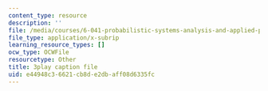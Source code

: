 ```yaml
---
content_type: resource
description: ''
file: /media/courses/6-041-probabilistic-systems-analysis-and-applied-probability-fall-2010/e44948c36621cb8de2dbaff08d6335fc_j9WZyLZCBzs.srt
file_type: application/x-subrip
learning_resource_types: []
ocw_type: OCWFile
resourcetype: Other
title: 3play caption file
uid: e44948c3-6621-cb8d-e2db-aff08d6335fc
---
```

